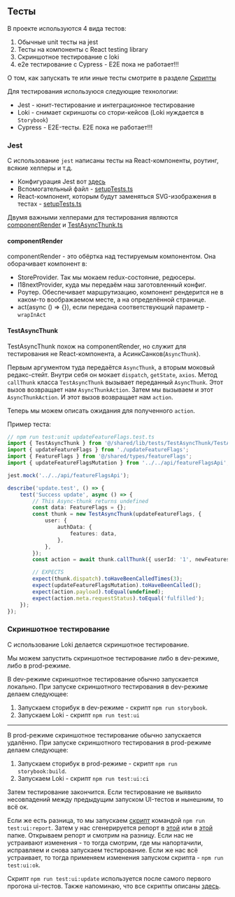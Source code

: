 ## Тесты

В проекте используются 4 вида тестов:

1. Обычные unit тесты на jest
2. Тесты на компоненты с React testing library
3. Скриншотное тестирование с loki
4. e2e тестирование с Cypress - E2E пока не работает!!!

О том, как запускать те или иные тесты смотрите в разделе [Скрипты](docs/scripts.md)

Для тестирования используюся следующие технологии:

-  Jest - юнит-тестирование и интеграционное тестирование
-  Loki - снимает скриншоты со стори-кейсов (Loki нуждается в `Storybook`)
-  Cypress - E2E-тесты. E2E пока не работает!!!

### Jest

C использование `jest` написаны тесты на React-компоненты, роутинг, всякие хелперы и т.д.

-  Конфигурация Jest вот [здесь](/config/jest/jest.config.ts)
-  Вспомогательный файл - [setupTests.ts](/config/jest/setupTests.ts)
-  React-компонент, которым будут заменяться SVG-изображения в тестах -
   [setupTests.ts](/config/jest/jestEmptyComponent.tsx)

Двумя важными хелперами для тестирования являются [componentRender](/src/shared/lib/tests/componentRender/componentRender.tsx)
и [TestAsyncThunk.ts](/src/shared/lib/tests/TestAsyncThunk/TestAsyncThunk.ts)

#### componentRender

componentRender - это обёртка над тестируемым компонентом.
Она оборачивает компонент в:

-  StoreProvider. Так мы мокаем redux-состояние, редюсеры.
-  I18nextProvider, куда мы передаём наш заготовленный конфиг.
-  Роутер. Обеспечивает маршрутизацию, компонент рендерится
   не в каком-то воображаемом месте, а на определённой странице.
-  act(async () => {}), если передана соответствующий параметр - `wrapInAct`

#### TestAsyncThunk

TestAsyncThunk похож на componentRender, но служит для тестирования не React-компонента,
а АсинкСанков(`AsyncThunk`).

Первым аргументом туда передаётся `AsyncThunk`, а вторым моковый редакс-стейт.
Внутри себя он мокает `dispatch`, `getState`, `axios`. Метод `callThunk` класса `TestAsyncThunk` вызывает переданный
`AsyncThunk`. Этот вызов возвращает нам `AsyncThunkAction`. Затем мы вызываем и
этот `AsyncThunkAction`. И этот вызов возвращает нам `action`.

Теперь мы можем описать ожидания для полученного `action`.

Пример теста:

```typescript jsx
// npm run test:unit updateFeatureFlags.test.ts
import { TestAsyncThunk } from '@/shared/lib/tests/TestAsyncThunk/TestAsyncThunk';
import { updateFeatureFlags } from './updateFeatureFlags';
import { FeatureFlags } from '@/shared/types/featureFlags';
import { updateFeatureFlagsMutation } from '../../api/featureFlagsApi';

jest.mock('../../api/featureFlagsApi');

describe('update.test', () => {
	test('Success update', async () => {
		// This Async-thunk returns undefined
		const data: FeatureFlags = {};
		const thunk = new TestAsyncThunk(updateFeatureFlags, {
			user: {
				authData: {
					features: data,
				},
			},
		});
		const action = await thunk.callThunk({ userId: '1', newFeaturesFlags: { isBeautyDesign: true } });

		// EXPECTS
		expect(thunk.dispatch).toHaveBeenCalledTimes(3);
		expect(updateFeatureFlagsMutation).toHaveBeenCalled();
		expect(action.payload).toEqual(undefined);
		expect(action.meta.requestStatus).toEqual('fulfilled');
	});
});
```

### Скриншотное тестирование

С использование Loki делается скриншотное тестирование.

Мы можем запустить скриншотное тестирование либо в dev-режиме, либо в prod-режиме.

В dev-режиме скриншотное тестирование обычно запускается локально.
При запуске скриншотного тестирования в dev-режиме делаем следующее:

1. Запускаем сторибук в dev-режиме - скрипт `npm run storybook`.
2. Запускаем Loki - скрипт `npm run test:ui`

---

В prod-режиме скриншотное тестирование обычно запускается удалённо.
При запуске скриншотного тестирования в prod-режиме делаем следующее:

1. Запускаем сторибук в prod-режиме - скрипт `npm run storybook:build`.
2. Запускаем Loki - скрипт `npm run test:ui:ci`

Затем тестирование закончится. Если тестирование не выявило несовпадений между предыдущим
запуском UI-тестов и нынешним, то всё ок.

Если же есть разница, то мы запускаем [скрипт](/scripts/generate-visual-json-report.js)
командой `npm run test:ui:report`. Затем у нас сгенерируется репорт в [этой](/reports/) или в [этой](/.loki) папке.
Открываем репорт и смотрим на разницу. Если нас не устраивают изменения - то тогда смотрим, где мы
напортачили, исправляем и снова запускаем тестирование. Если же нас всё устраивает, то тогда
применяем изменения запуском скрипта - `npm run test:ui:ok`.

Скрипт `npm run test:ui:update` используется после самого первого прогона ui-тестов.
Также напоминаю, что все скрипты описаны [здесь](/docs/scripts.md).
